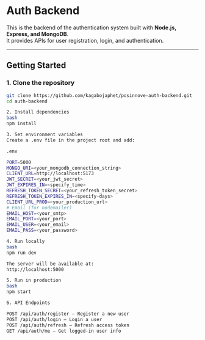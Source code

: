 # Auth Backend

This is the backend of the authentication system built with **Node.js, Express, and MongoDB**.  
It provides APIs for user registration, login, and authentication.

---

## Getting Started

### 1. Clone the repository
```bash
git clone https://github.com/kagabojaphet/posinnove-auth-backend.git
cd auth-backend

2. Install dependencies
bash
npm install

3. Set environment variables
Create a .env file in the project root and add:

.env

PORT=5000
MONGO_URI=<your_mongodb_connection_string>
CLIENT_URL=http://localhost:5173
JWT_SECRET=<your_jwt_secret>
JWT_EXPIRES_IN=<specify_time>
REFRESH_TOKEN_SECRET=<your_refresh_token_secret>
REFRESH_TOKEN_EXPIRES_IN=<specify-days>
CLIENT_URL_PROD=<your_production_url>
# Email (for nodemailer)
EMAIL_HOST=<your_smtp>
EMAIL_PORT=<your_port>
EMAIL_USER=<your_email>
EMAIL_PASS=<your_password>

4. Run locally
bash
npm run dev

The server will be available at:
http://localhost:5000

5. Run in production
bash
npm start

6. API Endpoints

POST /api/auth/register — Register a new user
POST /api/auth/login — Login a user
POST /api/auth/refresh — Refresh access token
GET /api/auth/me — Get logged-in user info
